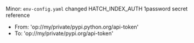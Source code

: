 Minor: `env-config.yaml` changed HATCH_INDEX_AUTH 1password secret reference

- From: 'op://my/private/pypi.python.org/api-token'
- To: 'op://my/private/pypi.org/api-token'
